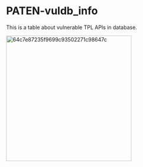 # PATEN-vuldb_info
This is a table about vulnerable TPL APIs in database.


<img width="339" alt="64c7e87235f9699c93502271c98647c" src="https://github.com/user-attachments/assets/b859e5a2-0000-4ed0-bea0-0df2035193b5">
